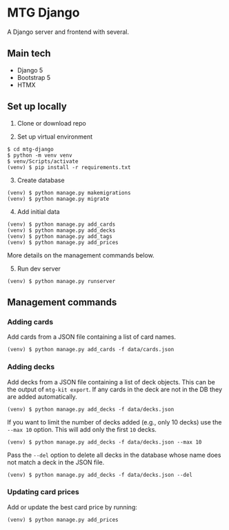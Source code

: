 # MTG Django

A Django server and frontend with several.


## Main tech

- Django 5
- Bootstrap 5
- HTMX


## Set up locally

1. Clone or download repo

2. Set up virtual environment

```
$ cd mtg-django
$ python -m venv venv
$ venv/Scripts/activate
(venv) $ pip install -r requirements.txt
```

3. Create database

```
(venv) $ python manage.py makemigrations
(venv) $ python manage.py migrate
```

4. Add initial data

```
(venv) $ python manage.py add_cards
(venv) $ python manage.py add_decks
(venv) $ python manage.py add_tags
(venv) $ python manage.py add_prices
```

More details on the management commands below.

5. Run dev server

```
(venv) $ python manage.py runserver
```

## Management commands

### Adding cards

Add cards from a JSON file containing a list of card names.

```
(venv) $ python manage.py add_cards -f data/cards.json
```


### Adding decks

Add decks from a JSON file containing a list of deck objects. This can be the output of `mtg-kit export`. If any cards in the deck are not in the DB they are added automatically.

```
(venv) $ python manage.py add_decks -f data/decks.json
```

If you want to limit the number of decks added (e.g., only 10 decks) use the `--max 10` option. This will add only the first `10` decks.

```
(venv) $ python manage.py add_decks -f data/decks.json --max 10
```

Pass the `--del` option to delete all decks in the database whose name does not match a deck in the JSON file.

```
(venv) $ python manage.py add_decks -f data/decks.json --del
```

### Updating card prices

Add or update the best card price by running:

```
(venv) $ python manage.py add_prices
```
